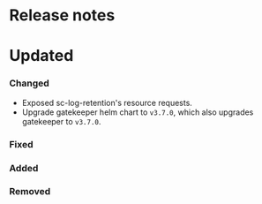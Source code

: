 # Release notes

# Updated

### Changed

 - Exposed sc-log-retention's resource requests.
 - Upgrade gatekeeper helm chart to `v3.7.0`, which also upgrades gatekeeper to `v3.7.0`.

### Fixed

### Added

### Removed
